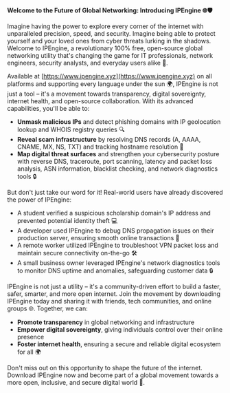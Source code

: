 **Welcome to the Future of Global Networking: Introducing IPEngine 🌐🛡️**

Imagine having the power to explore every corner of the internet with unparalleled precision, speed, and security. Imagine being able to protect yourself and your loved ones from cyber threats lurking in the shadows. Welcome to IPEngine, a revolutionary 100% free, open-source global networking utility that's changing the game for IT professionals, network engineers, security analysts, and everyday users alike 🚀.

Available at [https://www.ipengine.xyz](https://www.ipengine.xyz) on all platforms and supporting every language under the sun 🌍, IPEngine is not just a tool – it's a movement towards transparency, digital sovereignty, internet health, and open-source collaboration. With its advanced capabilities, you'll be able to:

*   **Unmask malicious IPs** and detect phishing domains with IP geolocation lookup and WHOIS registry queries 🔍
*   **Reveal scam infrastructure** by resolving DNS records (A, AAAA, CNAME, MX, NS, TXT) and tracking hostname resolution 📡
*   **Map digital threat surfaces** and strengthen your cybersecurity posture with reverse DNS, traceroute, port scanning, latency and packet loss analysis, ASN information, blacklist checking, and network diagnostics tools 🔒

But don't just take our word for it! Real-world users have already discovered the power of IPEngine:

*   A student verified a suspicious scholarship domain's IP address and prevented potential identity theft 💻
*   A developer used IPEngine to debug DNS propagation issues on their production server, ensuring smooth online transactions 🚀
*   A remote worker utilized IPEngine to troubleshoot VPN packet loss and maintain secure connectivity on-the-go 🛠️
*   A small business owner leveraged IPEngine's network diagnostics tools to monitor DNS uptime and anomalies, safeguarding customer data 🔒

IPEngine is not just a utility – it's a community-driven effort to build a faster, safer, smarter, and more open internet. Join the movement by downloading IPEngine today and sharing it with friends, tech communities, and online groups 🌐. Together, we can:

*   **Promote transparency** in global networking and infrastructure
*   **Empower digital sovereignty**, giving individuals control over their online presence
*   **Foster internet health**, ensuring a secure and reliable digital ecosystem for all 🌍

Don't miss out on this opportunity to shape the future of the internet. Download IPEngine now and become part of a global movement towards a more open, inclusive, and secure digital world 🚀.